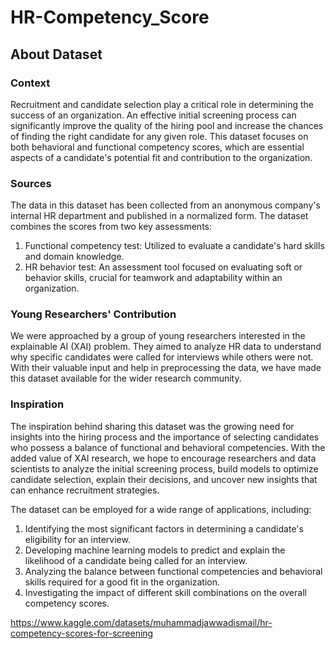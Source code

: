 # HR-Competency_Score
## About Dataset
### Context
Recruitment and candidate selection play a critical role in determining the success of an organization. An effective initial screening process can significantly improve the quality of the hiring pool and increase the chances of finding the right candidate for any given role. This dataset focuses on both behavioral and functional competency scores, which are essential aspects of a candidate's potential fit and contribution to the organization.

### Sources
The data in this dataset has been collected from an anonymous company's internal HR department and published in a normalized form. The dataset combines the scores from two key assessments:

1. Functional competency test: Utilized to evaluate a candidate's hard skills and domain knowledge.
2. HR behavior test: An assessment tool focused on evaluating soft or behavior skills, crucial for teamwork and adaptability within an organization.

### Young Researchers' Contribution
We were approached by a group of young researchers interested in the explainable AI (XAI) problem. They aimed to analyze HR data to understand why specific candidates were called for interviews while others were not. With their valuable input and help in preprocessing the data, we have made this dataset available for the wider research community.

### Inspiration
The inspiration behind sharing this dataset was the growing need for insights into the hiring process and the importance of selecting candidates who possess a balance of functional and behavioral competencies. With the added value of XAI research, we hope to encourage researchers and data scientists to analyze the initial screening process, build models to optimize candidate selection, explain their decisions, and uncover new insights that can enhance recruitment strategies.

The dataset can be employed for a wide range of applications, including:

1. Identifying the most significant factors in determining a candidate's eligibility for an interview.
2. Developing machine learning models to predict and explain the likelihood of a candidate being called for an interview.
3. Analyzing the balance between functional competencies and behavioral skills required for a good fit in the organization.
4. Investigating the impact of different skill combinations on the overall competency scores.

https://www.kaggle.com/datasets/muhammadjawwadismail/hr-competency-scores-for-screening
